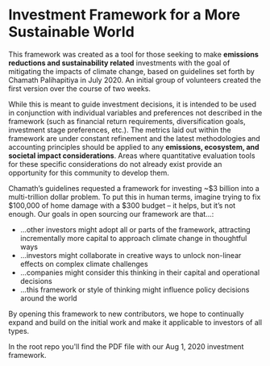 # Investment Framework for a More Sustainable World

This framework was created as a tool for those seeking to make **emissions reductions and sustainability related** investments with the goal of mitigating the impacts of climate change, based on guidelines set forth by Chamath Palihapitiya in July 2020. An initial group of volunteers created the first version over the course of two weeks.

While this is meant to guide investment decisions, it is intended to be used in conjunction with individual variables and preferences not described in the framework (such as financial return requirements, diversification goals, investment stage preferences, etc.). The metrics laid out within the framework are under constant refinement and the latest methodologies and accounting principles should be applied to any **emissions, ecosystem, and societal impact considerations**. Areas where quantitative evaluation tools for these specific considerations do not already exist provide an opportunity for this community to develop them.

Chamath’s guidelines requested a framework for investing ~$3 billion into a multi-trillion dollar problem. To put this in human terms, imagine trying to fix $100,000 of home damage with a $300 budget – it helps, but it’s not enough. Our goals in open sourcing our framework are that...:
- ...other investors might adopt all or parts of the framework, attracting incrementally more capital to approach climate change in thoughtful ways
- ...investors might collaborate in creative ways to unlock non-linear effects on complex climate challenges
- ...companies might consider this thinking in their capital and operational decisions
- ...this framework or style of thinking might influence policy decisions around the world 

By opening this framework to new contributors, we hope to continually expand and build on the initial work and make it applicable to investors of all types.

In the root repo you'll find the PDF file with our Aug 1, 2020 investment framework.